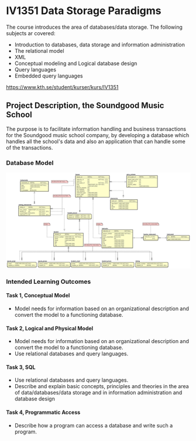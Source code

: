 # IV1351 Data Storage Paradigms

The course introduces the area of databases/data storage. The following subjects ar covered:

- Introduction to databases, data storage and information administration
- The relational model
- XML
- Conceptual modeling and Logical database design
- Query languages
- Embedded query languages

https://www.kth.se/student/kurser/kurs/IV1351

## Project Description, the Soundgood Music School
The purpose is to facilitate information handling and business transactions for the Soundgood music school company, by developing a database which handles all the school's data and also an application that can handle some of the transactions.

### Database Model
<img src="Project Images\Logical Model Task 2.jpg" width="1000px">

### Intended Learning Outcomes
#### Task 1, Conceptual Model
- Model needs for information based on an organizational description and convert the model to a functioning database.

#### Task 2, Logical and Physical Model
- Model needs for information based on an organizational description and convert the model to a functioning database.
- Use relational databases and query languages.

#### Task 3, SQL
- Use relational databases and query languages.
- Describe and explain basic concepts, principles and theories in the area of data/databases/data storage and in information administration and database design

#### Task 4, Programmatic Access
- Describe how a program can access a database and write such a program.
